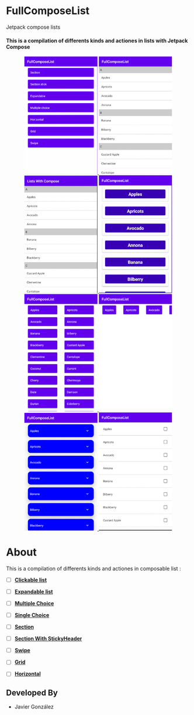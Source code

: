 # FullComposeList
Jetpack compose lists 
<p align="center">
 <h4>This is a compilation of differents kinds and actiones in lists with Jetpack Compose</h4>
</p>

<p align="center">
 <a href="https://github.com/thedeveloperworldisyours/FullComposeList/tree/master/app/src/main/java/com/a/jetpackcomposelists/main" class="class"> 
  <img src="https://github.com/thedeveloperworldisyours/FullComposeList/blob/master/resources/clickable.gif" width="200px" /> 
 </a>
 <a href="https://github.com/thedeveloperworldisyours/FullComposeList/tree/master/app/src/main/java/com/a/jetpackcomposelists/section" class="class"> 
  <img src="https://github.com/thedeveloperworldisyours/FullComposeList/blob/master/resources/section.gif" width="200px" /> 
 </a>
 <a href="https://github.com/thedeveloperworldisyours/FullComposeList/tree/master/app/src/main/java/com/a/jetpackcomposelists/sectionstick" class="class"> 
  <img src="https://github.com/thedeveloperworldisyours/FullComposeList/blob/master/resources/sectionWithStickyHeader.gif" width="200px" /> 
 </a>
 <a href="https://github.com/thedeveloperworldisyours/FullComposeList/tree/master/app/src/main/java/com/a/jetpackcomposelists/swipe" class="class"> 
  <img src="https://github.com/thedeveloperworldisyours/FullComposeList/blob/master/resources/swipe.gif" width="200px" />
 </a>
 <a href="https://github.com/thedeveloperworldisyours/FullComposeList/tree/master/app/src/main/java/com/a/jetpackcomposelists/grid" class="class"> 
  <img src="https://github.com/thedeveloperworldisyours/FullComposeList/blob/master/resources/grid.gif" width="200px" /> 
 </a>
 <a href="https://github.com/thedeveloperworldisyours/FullComposeList/tree/master/app/src/main/java/com/a/jetpackcomposelists/horizontal" class="class"> 
  <img src="https://github.com/thedeveloperworldisyours/FullComposeList/blob/master/resources/horizontal.gif" width="200px" />
 </a>
 <a href="https://github.com/thedeveloperworldisyours/FullComposeList/tree/master/app/src/main/java/com/a/jetpackcomposelists/expandable" class="class"> 
  <img src="https://github.com/thedeveloperworldisyours/FullComposeList/blob/master/resources/expandable.gif" width="200px" />
 </a>
 <a href="https://github.com/thedeveloperworldisyours/FullComposeList/tree/master/app/src/main/java/com/a/jetpackcomposelists/multiple" class="class"> 
  <img src="https://github.com/thedeveloperworldisyours/FullComposeList/blob/master/resources/multiple.gif" width="200px" />
 </a>
</p>

# About
  This is a compilation of differents kinds and actiones in composable list :
   
 - [ ] **[Clickable list](https://github.com/thedeveloperworldisyours/FullComposeList/tree/master/app/src/main/java/com/a/jetpackcomposelists/main)**
 - [ ] **[Expandable list](https://github.com/thedeveloperworldisyours/FullComposeList/tree/master/app/src/main/java/com/a/jetpackcomposelists/expandable)**
 - [ ] **[Multiple Choice](https://github.com/thedeveloperworldisyours/FullComposeList/tree/master/app/src/main/java/com/a/jetpackcomposelists/multiple)**
 - [ ] **[Single Choice](https://github.com/thedeveloperworldisyours/FullComposeList/tree/master/app/src/main/java/com/a/jetpackcomposelists/single)**
 - [ ] **[Section](https://github.com/thedeveloperworldisyours/FullComposeList/tree/master/app/src/main/java/com/a/jetpackcomposelists/section)**
 - [ ] **[Section With StickyHeader](https://github.com/thedeveloperworldisyours/FullComposeList/tree/master/app/src/main/java/com/a/jetpackcomposelists/sectionstick)**
 - [ ] **[Swipe](https://github.com/thedeveloperworldisyours/FullComposeList/tree/master/app/src/main/java/com/a/jetpackcomposelists/swipe)**
 - [ ] **[Grid](https://github.com/thedeveloperworldisyours/FullComposeList/tree/master/app/src/main/java/com/a/jetpackcomposelists/grid)**
 - [ ] **[Horizontal](https://github.com/thedeveloperworldisyours/FullComposeList/tree/master/app/src/main/java/com/a/jetpackcomposelists/horizontal)**
 
 
 Developed By
------------
* Javier González 

<a href="https://es.linkedin.com/in/javier-gonz%C3%A1lez-cabezas-8b4b2231">
</a>
